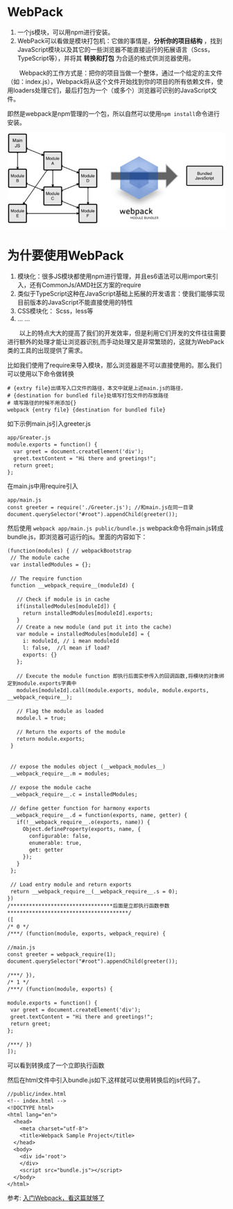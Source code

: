 # WebPack

1. 一个js模块，可以用npm进行安装。
2. WebPack可以看做是模块打包机：它做的事情是，**分析你的项目结构** ，找到JavaScript模块以及其它的一些浏览器不能直接运行的拓展语言（Scss，TypeScript等），并将其  **转换和打包** 为合适的格式供浏览器使用。

　　Webpack的工作方式是：把你的项目当做一个整体，通过一个给定的主文件（如：index.js），Webpack将从这个文件开始找到你的项目的所有依赖文件，使用loaders处理它们，最后打包为一个（或多个）浏览器可识别的JavaScript文件。

即然是webpack是npm管理的一个包，所以自然可以使用`npm install`命令进行安装。


![](webpackProcess.png)

# 为什要使用WebPack

1. 模块化：很多JS模块都使用npm进行管理，并且es6语法可以用import来引入，还有CommonJs/AMD社区方案的require
2. 类似于TypeScript这种在JavaScript基础上拓展的开发语言：使我们能够实现目前版本的JavaScript不能直接使用的特性
3. CSS模块化： Scss，less等
4. ... ...

　　以上的特点大大的提高了我们的开发效率，但是利用它们开发的文件往往需要进行额外的处理才能让浏览器识别,而手动处理又是非常繁琐的，这就为WebPack类的工具的出现提供了需求。

比如我们使用了require来导入模块，那么浏览器是不可以直接使用的。那么我们可以使用以下命令做转换

```
# {extry file}出填写入口文件的路径，本文中就是上述main.js的路径，
# {destination for bundled file}处填写打包文件的存放路径
# 填写路径的时候不用添加{}
webpack {entry file} {destination for bundled file}
```
如下示例main.js引入greeter.js

```
app/Greater.js
module.exports = function() {
  var greet = document.createElement('div');
  greet.textContent = "Hi there and greetings!";
  return greet;
};
```

在main.js中用require引入

```
app/main.js
const greeter = require('./Greeter.js'); //和main.js在同一目录
document.querySelector("#root").appendChild(greeter());
```

然后使用 `webpack app/main.js public/bundle.js` webpack命令将main.js转成bundle.js，即浏览器可运行的js。里面的内容如下：

```
(function(modules) { // webpackBootstrap
 // The module cache
 var installedModules = {};

 // The require function
 function __webpack_require__(moduleId) {

   // Check if module is in cache
   if(installedModules[moduleId]) {
     return installedModules[moduleId].exports;
   }
   // Create a new module (and put it into the cache)
   var module = installedModules[moduleId] = {
     i: moduleId, // i mean moduleId
     l: false,  //l mean if load?
     exports: {}
   };

   // Execute the module function 即执行后面实参传入的回调函数,将模块的对象绑定到module.exports字典中
   modules[moduleId].call(module.exports, module, module.exports, __webpack_require__);

   // Flag the module as loaded
   module.l = true;

   // Return the exports of the module
   return module.exports;
 }


 // expose the modules object (__webpack_modules__)
 __webpack_require__.m = modules;

 // expose the module cache
 __webpack_require__.c = installedModules;

 // define getter function for harmony exports
 __webpack_require__.d = function(exports, name, getter) {  
   if(!__webpack_require__.o(exports, name)) {
     Object.defineProperty(exports, name, {
       configurable: false,
       enumerable: true,
       get: getter
     });
   }
 };

 // Load entry module and return exports
 return __webpack_require__(__webpack_require__.s = 0);
})
/*********************************后面是立即执行函数参数***************************************/
([
/* 0 */
/***/ (function(module, exports, webpack_require) {

//main.js
const greeter = webpack_require(1);
document.querySelector("#root").appendChild(greeter());

/***/ }),
/* 1 */
/***/ (function(module, exports) {

module.exports = function() {
 var greet = document.createElement('div');
 greet.textContent = "Hi there and greetings!";
 return greet;
};

/***/ })
]);
```

可以看到转换成了一个立即执行函数


然后在html文件中引入bundle.js如下,这样就可以使用转换后的js代码了。

```
//public/index.html
<!-- index.html -->
<!DOCTYPE html>
<html lang="en">
  <head>
    <meta charset="utf-8">
    <title>Webpack Sample Project</title>
  </head>
  <body>
    <div id='root'>
    </div>
    <script src="bundle.js"></script>
  </body>
</html>
```

参考: [入门Webpack，看这篇就够了](https://www.jianshu.com/p/42e11515c10f)

